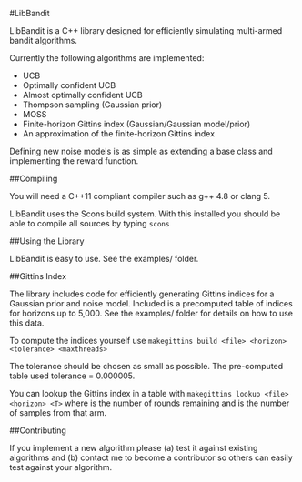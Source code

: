 #LibBandit

LibBandit is a C++ library designed for efficiently simulating multi-armed bandit algorithms.

Currently the following algorithms are implemented:
* UCB
* Optimally confident UCB
* Almost optimally confident UCB
* Thompson sampling (Gaussian prior)
* MOSS
* Finite-horizon Gittins index (Gaussian/Gaussian model/prior)
* An approximation of the finite-horizon Gittins index

Defining new noise models is as simple as extending a base class and implementing the reward function.


##Compiling

You will need a C++11 compliant compiler such as g++ 4.8 or clang 5.

LibBandit uses the Scons build system. With this installed you should be able to compile all sources by typing `scons`


##Using the Library

LibBandit is easy to use. See the examples/ folder.


##Gittins Index

The library includes code for efficiently generating Gittins indices for a Gaussian prior and noise model. Included is a precomputed
table of indices for horizons up to 5,000. See the examples/ folder for details on how to use this data. 

To compute the indices yourself use `makegittins build <file> <horizon> <tolerance> <maxthreads>`

The tolerance should be chosen as small as possible. The pre-computed table used tolerance = 0.000005.

You can lookup the Gittins index in a table with `makegittins lookup <file> <horizon> <T>` where <horizon> is the number of rounds
remaining and <T> is the number of samples from that arm.



##Contributing

If you implement a new algorithm please (a) test it against existing algorithms and (b) contact me to become a 
contributor so others can easily test against your algorithm.




